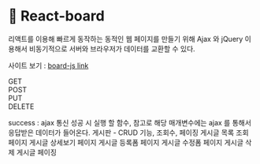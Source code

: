 # :whale: React-board

리액트를 이용해 빠르게 동작하는 동적인 웹 페이지를 만들기 위해 Ajax 와 jQuery 이용해서 비동기적으로 서버와 브라우저가 데이터를 교환할 수 있다.

사이트 보기 : [board-js link](https://kimminyoung-board-react.cozyfex.com/)
<p>
  GET<br/>
  POST<br/>
  PUT<br/>
  DELETE<br/>
</p>

success : ajax 통신 성공 시 실행 할 함수, 참고로 해당 매개변수에는 ajax 를 통해서 응답받은 데이터가 들어온다.
게시판 - CRUD 기능, 조회수, 페이징
게시글 목록 조회 페이지
게시글 상세보기 페이지
게시글 등록폼 페이지
게시글 수정폼 페이지
게시글 삭제
게시글 페이징
